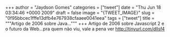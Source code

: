 
+++
author = "Jaydson Gomes"
categories = ["tweet"]
date = "Thu Jun 18 03:34:46 +0000 2009"
draft = false
image = "{TWEET_IMAGE}"
slug = "0f95bbcec1fffe13dfb4e767938cfaaee0041eea"
tags = ["tweet"]
title = """Artigo de 2006 sobre Java..."""
+++
Artigo de 2006 sobre Javascript 2 e o futuro da Web...pra quem não viu, vale a pena ver http://tinyurl.com/dllsf4
